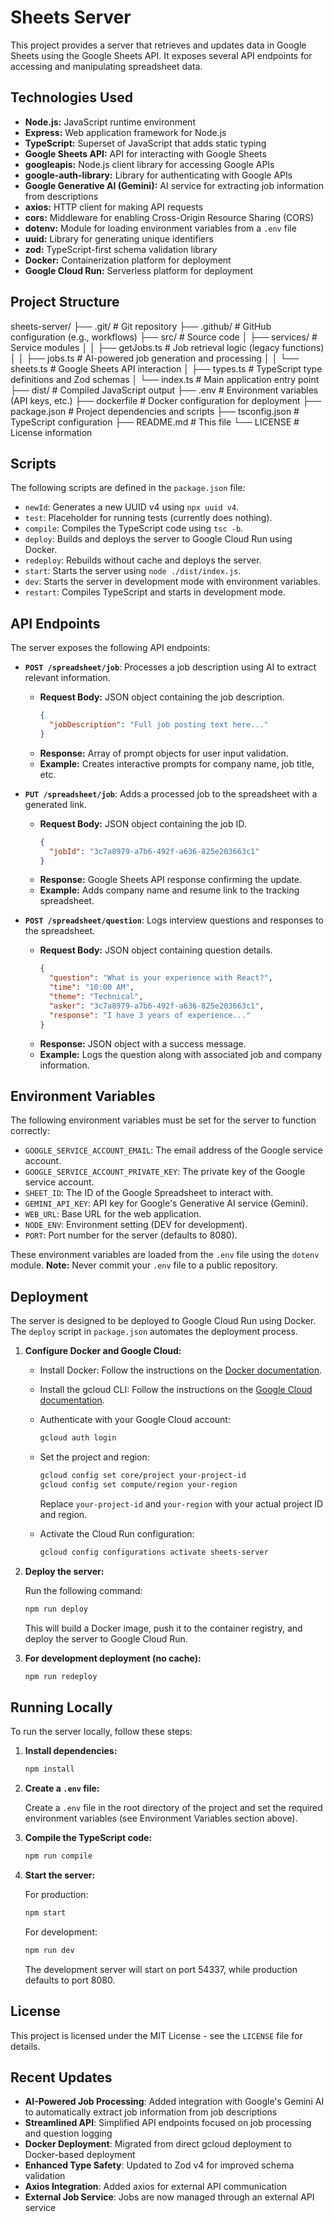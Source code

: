 # Sheets Server

This project provides a server that retrieves and updates data in Google Sheets using the Google Sheets API. It exposes several API endpoints for accessing and manipulating spreadsheet data.

## Technologies Used

- **Node.js:** JavaScript runtime environment
- **Express:** Web application framework for Node.js
- **TypeScript:** Superset of JavaScript that adds static typing
- **Google Sheets API:** API for interacting with Google Sheets
- **googleapis:** Node.js client library for accessing Google APIs
- **google-auth-library:** Library for authenticating with Google APIs
- **Google Generative AI (Gemini):** AI service for extracting job information from descriptions
- **axios:** HTTP client for making API requests
- **cors:** Middleware for enabling Cross-Origin Resource Sharing (CORS)
- **dotenv:** Module for loading environment variables from a `.env` file
- **uuid:** Library for generating unique identifiers
- **zod:** TypeScript-first schema validation library
- **Docker:** Containerization platform for deployment
- **Google Cloud Run:** Serverless platform for deployment

## Project Structure

sheets-server/
├── .git/ # Git repository
├── .github/ # GitHub configuration (e.g., workflows)
├── src/ # Source code
│ ├── services/ # Service modules
│ │ ├── getJobs.ts # Job retrieval logic (legacy functions)
│ │ ├── jobs.ts # AI-powered job generation and processing
│ │ └── sheets.ts # Google Sheets API interaction
│ ├── types.ts # TypeScript type definitions and Zod schemas
│ └── index.ts # Main application entry point
├── dist/ # Compiled JavaScript output
├── .env # Environment variables (API keys, etc.)
├── dockerfile # Docker configuration for deployment
├── package.json # Project dependencies and scripts
├── tsconfig.json # TypeScript configuration
├── README.md # This file
└── LICENSE # License information

## Scripts

The following scripts are defined in the `package.json` file:

- `newId`: Generates a new UUID v4 using `npx uuid v4`.
- `test`: Placeholder for running tests (currently does nothing).
- `compile`: Compiles the TypeScript code using `tsc -b`.
- `deploy`: Builds and deploys the server to Google Cloud Run using Docker.
- `redeploy`: Rebuilds without cache and deploys the server.
- `start`: Starts the server using `node ./dist/index.js`.
- `dev`: Starts the server in development mode with environment variables.
- `restart`: Compiles TypeScript and starts in development mode.

## API Endpoints

The server exposes the following API endpoints:

- **`POST /spreadsheet/job`**: Processes a job description using AI to extract relevant information.

  - **Request Body:** JSON object containing the job description.
    ```json
    {
      "jobDescription": "Full job posting text here..."
    }
    ```
  - **Response:** Array of prompt objects for user input validation.
  - **Example:** Creates interactive prompts for company name, job title, etc.

- **`PUT /spreadsheet/job`**: Adds a processed job to the spreadsheet with a generated link.

  - **Request Body:** JSON object containing the job ID.
    ```json
    {
      "jobId": "3c7a8979-a7b6-492f-a636-825e203663c1"
    }
    ```
  - **Response:** Google Sheets API response confirming the update.
  - **Example:** Adds company name and resume link to the tracking spreadsheet.

- **`POST /spreadsheet/question`**: Logs interview questions and responses to the spreadsheet.
  - **Request Body:** JSON object containing question details.
    ```json
    {
      "question": "What is your experience with React?",
      "time": "10:00 AM",
      "theme": "Technical",
      "asker": "3c7a8979-a7b6-492f-a636-825e203663c1",
      "response": "I have 3 years of experience..."
    }
    ```
  - **Response:** JSON object with a success message.
  - **Example:** Logs the question along with associated job and company information.

## Environment Variables

The following environment variables must be set for the server to function correctly:

- `GOOGLE_SERVICE_ACCOUNT_EMAIL`: The email address of the Google service account.
- `GOOGLE_SERVICE_ACCOUNT_PRIVATE_KEY`: The private key of the Google service account.
- `SHEET_ID`: The ID of the Google Spreadsheet to interact with.
- `GEMINI_API_KEY`: API key for Google's Generative AI service (Gemini).
- `WEB_URL`: Base URL for the web application.
- `NODE_ENV`: Environment setting (DEV for development).
- `PORT`: Port number for the server (defaults to 8080).

These environment variables are loaded from the `.env` file using the `dotenv` module. **Note:** Never commit your `.env` file to a public repository.

## Deployment

The server is designed to be deployed to Google Cloud Run using Docker. The `deploy` script in `package.json` automates the deployment process.

1.  **Configure Docker and Google Cloud:**

    - Install Docker: Follow the instructions on the [Docker documentation](https://docs.docker.com/get-docker/).
    - Install the gcloud CLI: Follow the instructions on the [Google Cloud documentation](https://cloud.google.com/sdk/docs/install).
    - Authenticate with your Google Cloud account:

      ```bash
      gcloud auth login
      ```

    - Set the project and region:

      ```bash
      gcloud config set core/project your-project-id
      gcloud config set compute/region your-region
      ```

      Replace `your-project-id` and `your-region` with your actual project ID and region.

    - Activate the Cloud Run configuration:

      ```bash
      gcloud config configurations activate sheets-server
      ```

2.  **Deploy the server:**

    Run the following command:

    ```bash
    npm run deploy
    ```

    This will build a Docker image, push it to the container registry, and deploy the server to Google Cloud Run.

3.  **For development deployment (no cache):**

    ```bash
    npm run redeploy
    ```

## Running Locally

To run the server locally, follow these steps:

1.  **Install dependencies:**

    ```bash
    npm install
    ```

2.  **Create a `.env` file:**

    Create a `.env` file in the root directory of the project and set the required environment variables (see Environment Variables section above).

3.  **Compile the TypeScript code:**

    ```bash
    npm run compile
    ```

4.  **Start the server:**

    For production:

    ```bash
    npm start
    ```

    For development:

    ```bash
    npm run dev
    ```

    The development server will start on port 54337, while production defaults to port 8080.

## License

This project is licensed under the MIT License - see the `LICENSE` file for details.

## Recent Updates

- **AI-Powered Job Processing**: Added integration with Google's Gemini AI to automatically extract job information from job descriptions
- **Streamlined API**: Simplified API endpoints focused on job processing and question logging
- **Docker Deployment**: Migrated from direct gcloud deployment to Docker-based deployment
- **Enhanced Type Safety**: Updated to Zod v4 for improved schema validation
- **Axios Integration**: Added axios for external API communication
- **External Job Service**: Jobs are now managed through an external API service
